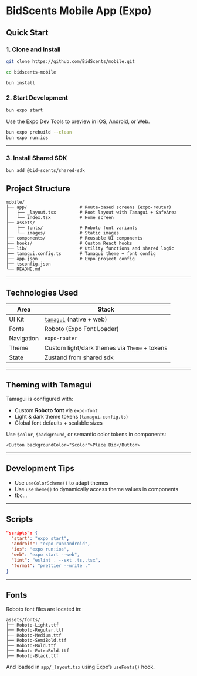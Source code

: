 # BidScents Mobile App (Expo)

## Quick Start

### 1. Clone and Install

```bash
git clone https://github.com/BidScents/mobile.git

cd bidscents-mobile

bun install 
```

### 2. Start Development

```bash
bun expo start
```

Use the Expo Dev Tools to preview in iOS, Android, or Web.
```bash
bun expo prebuild --clean
bun expo run:ios
```
---

### 3. Install Shared SDK

```bash
bun add @bid-scents/shared-sdk
```

## Project Structure

```
mobile/
├── app/                    # Route-based screens (expo-router)
│   ├── _layout.tsx         # Root layout with Tamagui + SafeArea
│   └── index.tsx           # Home screen
├── assets/
│   ├── fonts/              # Roboto font variants
│   └── images/             # Static images
├── components/             # Reusable UI components
├── hooks/                  # Custom React hooks
├── lib/                    # Utility functions and shared logic
├── tamagui.config.ts       # Tamagui theme + font config
├── app.json                # Expo project config
├── tsconfig.json
└── README.md
```

---

## Technologies Used

| Area       | Stack                                            |
| ---------- | ------------------------------------------------ |
| UI Kit     | [`tamagui`](https://tamagui.dev) (native + web)  |
| Fonts      | Roboto (Expo Font Loader)                        |
| Navigation | `expo-router`                                    |
| Theme      | Custom light/dark themes via `Theme` + tokens    |
| State      | Zustand from shared sdk                          |

---

## Theming with Tamagui

Tamagui is configured with:

* Custom **Roboto font** via `expo-font`
* Light & dark theme tokens (`tamagui.config.ts`)
* Global font defaults + scalable sizes

Use `$color`, `$background`, or semantic color tokens in components:

```tsx
<Button backgroundColor="$color">Place Bid</Button>
```

---

## Development Tips

* Use `useColorScheme()` to adapt themes
* Use `useTheme()` to dynamically access theme values in components
* tbc...

---

## Scripts

```json
"scripts": {
  "start": "expo start",
  "android": "expo run:android",
  "ios": "expo run:ios",
  "web": "expo start --web",
  "lint": "eslint . --ext .ts,.tsx",
  "format": "prettier --write ."
}
```

---

## Fonts

Roboto font files are located in:

```
assets/fonts/
├── Roboto-Light.ttf
├── Roboto-Regular.ttf
├── Roboto-Medium.ttf
├── Roboto-SemiBold.ttf
├── Roboto-Bold.ttf
├── Roboto-ExtraBold.ttf
├── Roboto-Black.ttf
```

And loaded in `app/_layout.tsx` using Expo’s `useFonts()` hook.
